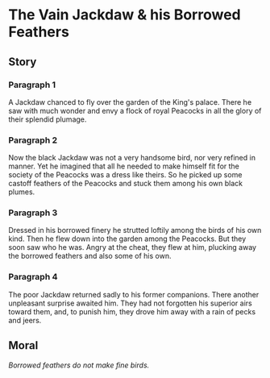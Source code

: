 
# The Vain Jackdaw & his Borrowed Feathers

## Story


### Paragraph 1

A Jackdaw chanced to fly over the garden of the King's palace. There he saw with much wonder and envy a flock of royal Peacocks in all the glory of their splendid plumage.



### Paragraph 2

Now the black Jackdaw was not a very handsome bird, nor very refined in manner. Yet he imagined that all he needed to make himself fit for the society of the Peacocks was a dress like theirs. So he picked up some castoff feathers of the Peacocks and stuck them among his own black plumes.



### Paragraph 3

Dressed in his borrowed finery he strutted loftily among the birds of his own kind. Then he flew down into the garden among the Peacocks. But they soon saw who he was. Angry at the cheat, they flew at him, plucking away the borrowed feathers and also some of his own.



### Paragraph 4

The poor Jackdaw returned sadly to his former companions. There another unpleasant surprise awaited him. They had not forgotten his superior airs toward them, and, to punish him, they drove him away with a rain of pecks and jeers.



## Moral

_Borrowed feathers do not make fine birds._

